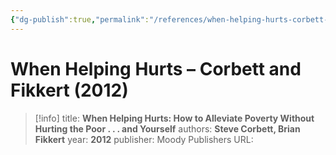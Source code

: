 ```yaml
---
{"dg-publish":true,"permalink":"/references/when-helping-hurts-corbett-and-fikkert-2012/"}
---
```



# When Helping Hurts – Corbett and Fikkert (2012)

> [!info]
> title: **When Helping Hurts: How to Alleviate Poverty Without Hurting the Poor . . . and Yourself**
> authors: **Steve Corbett, Brian Fikkert**
> year: **2012**
> publisher: Moody Publishers
> URL: 


